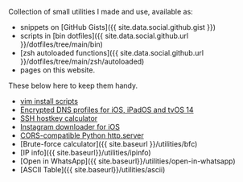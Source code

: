 Collection of small utilities I made and use, available as:

- snippets on [GitHub Gists]({{ site.data.social.github.gist }})
- scripts in [bin dotfiles]({{ site.data.social.github.url }}/dotfiles/tree/main/bin)
- [zsh autoloaded functions]({{ site.data.social.github.url }}/dotfiles/tree/main/zsh/autoloaded)
- pages on this website.

These below here to keep them handy.

- [vim install scripts](https://github.com/pirafrank/vim_install/)
- [Encrypted DNS profiles for iOS, iPadOS and tvOS 14](https://gist.github.com/pirafrank/d9c1fac2994cef7467e02c02c423e726)
- [SSH hostkey calculator](https://raw.githubusercontent.com/pirafrank/dotfiles/main/bin/ssh_host_key_digest_calculator.sh)
- [Instagram downloader for iOS](https://gist.github.com/pirafrank/d5ec45fecdd7b3a124a79110f5e893d4)
- [CORS-compatible Python http.server](https://gist.github.com/pirafrank/4089fd5532b4fdafac2bc3d476dd096e)
- [Brute-force calculator]({{ site.baseurl }}/utilities/bfc)
- [IP info]({{ site.baseurl}}/utilities/ipinfo)
- [Open in WhatsApp]({{ site.baseurl}}/utilities/open-in-whatsapp)
- [ASCII Table]({{ site.baseurl}}/utilities/ascii)
